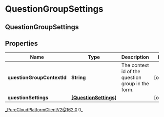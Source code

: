 # QuestionGroupSettings

## QuestionGroupSettings

## Properties

|Name | Type | Description | Notes|
|------------ | ------------- | ------------- | -------------|
| **questionGroupContextId** | **String** | The context id of the question group in the form. | [optional] |
| **questionSettings** | [**[QuestionSettings]**](QuestionSettings) |  | [optional] |



_PureCloudPlatformClientV2@162.0.0_
